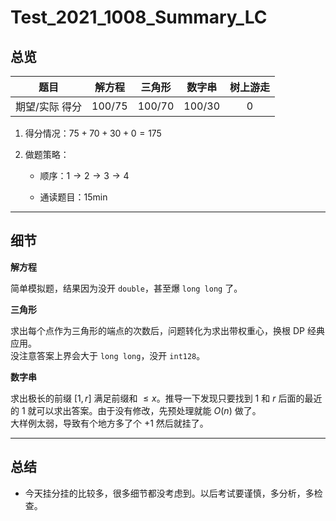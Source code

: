 # Test_2021_1008_Summary_LC

## 总览

|   题目  |  解方程  |  三角形  |   数字串  | 树上游走 |
| :------------: | :---------------------------: | :----------------------------: | :---------------: | :-:|
| 期望/实际 得分 |              $100/75$               |              $100/70$              |       $100/30$        | $0$ |

1. 得分情况：$75 + 70 + 30 + 0 = 175$

2. 做题策略：

	* 顺序：$1 \to 2 \to 3 \to 4$

	* 通读题目：$15\mathrm{min}$

---

## 细节

**解方程**

简单模拟题，结果因为没开 ```double```，甚至爆 ```long long``` 了。

**三角形**

求出每个点作为三角形的端点的次数后，问题转化为求出带权重心，换根 DP 经典应用。  
没注意答案上界会大于 ```long long```，没开 ```int128```。


**数字串**

求出极长的前缀 $[1, r]$ 满足前缀和 $\leq x$。推导一下发现只要找到 $1$ 和 $r$ 后面的最近的 $1$ 就可以求出答案。由于没有修改，先预处理就能 $O(n)$ 做了。  
大样例太弱，导致有个地方多了个 $+1$ 然后就挂了。

---

## 总结

* 今天挂分挂的比较多，很多细节都没考虑到。以后考试要谨慎，多分析，多检查。